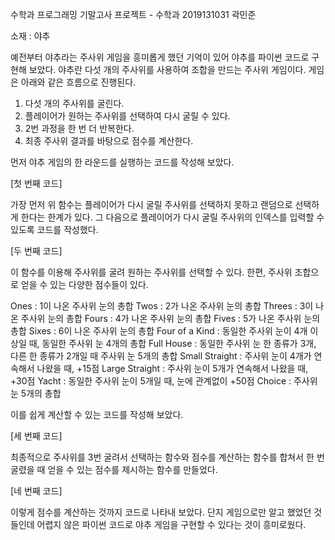 수학과 프로그래밍 기말고사 프로젝트 - 수학과 2019131031 곽민준

소재 : 야추

예전부터 야추라는 주사위 게임을 흥미롭게 했던 기억이 있어 야추를 파이썬 코드로 구현해 보았다. 야추란 다섯 개의 주사위를 사용하여 조합을 만드는 주사위 게임이다. 게임은 아래와 같은 흐름으로 진행된다.

1. 다섯 개의 주사위를 굴린다.
2. 플레이어가 원하는 주사위를 선택하여 다시 굴릴 수 있다.
3. 2번 과정을 한 번 더 반복한다.
4. 최종 주사위 결과를 바탕으로 점수를 계산한다.

먼저 야추 게임의 한 라운드를 실행하는 코드를 작성해 보았다.

[첫 번째 코드]

가장 먼저 위 함수는 플레이어가 다시 굴릴 주사위를 선택하지 못하고 랜덤으로 선택하게 한다는 한계가 있다. 그 다음으로 플레이어가 다시 굴릴 주사위의 인덱스를 입력할 수 있도록 코드를 작성했다.

[두 번째 코드]

이 함수를 이용해 주사위를 굴려 원하는 주사위를 선택할 수 있다. 한편, 주사위 조합으로 얻을 수 있는 다양한 점수들이 있다.

Ones : 1이 나온 주사위 눈의 총합
Twos : 2가 나온 주사위 눈의 총합
Threes : 3이 나온 주사위 눈의 총합
Fours : 4가 나온 주사위 눈의 총합
Fives : 5가 나온 주사위 눈의 총합
Sixes : 6이 나온 주사위 눈의 총합
Four of a Kind : 동일한 주사위 눈이 4개 이상일 때, 동일한 주사위 눈 4개의 총합
Full House : 동일한 주사위 눈 한 종류가 3개, 다른 한 종류가 2개일 때 주사위 눈 5개의 총합
Small Straight : 주사위 눈이 4개가 연속해서 나왔을 때, +15점
Large Straight : 주사위 눈이 5개가 연속해서 나왔을 때, +30점
Yacht : 동일한 주사위 눈이 5개일 때, 눈에 관계없이 +50점
Choice : 주사위 눈 5개의 총합

이를 쉽게 계산할 수 있는 코드를 작성해 보았다.

[세 번째 코드]

최종적으로 주사위를 3번 굴려서 선택하는 함수와 점수를 계산하는 함수를 합쳐서 한 번 굴렸을 때 얻을 수 있는 점수를 제시하는 함수를 만들었다.

[네 번째 코드]

이렇게 점수를 계산하는 것까지 코드로 나타내 보았다. 단지 게임으로만 알고 했었던 것들인데 어렵지 않은 파이썬 코드로 야추 게임을 구현할 수 있다는 것이 흥미로웠다.

